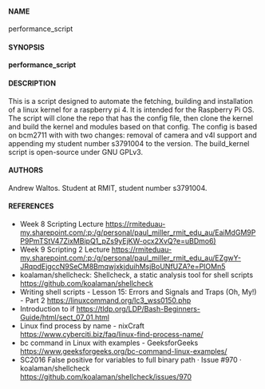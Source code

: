 #### NAME
performance_script

#### SYNOPSIS
**performance_script**

#### DESCRIPTION
This is a script designed to automate the fetching, building and installation of a linux kernel for a raspberry pi 4. It is intended for the Raspberry Pi OS. The script will clone the repo that has the config file, then clone the kernel and build the kernel and modules based on that config. The config is based on bcm2711 with with two changes: removal of camera and v4l support and appending my student number s3791004 to the version. The build_kernel script is open-source under GNU GPLv3.

#### AUTHORS
Andrew Waltos. Student at RMIT, student number s3791004.

#### REFERENCES
+ Week 8 Scripting Lecture <https://rmiteduau-my.sharepoint.com/:p:/g/personal/paul_miller_rmit_edu_au/EaiMdGM9PP9PmTStV47ZixMBipQ1_pZs9yEjKW-ocx2XvQ?e=uBDmo6)>
+ Week 9 Scripting 2 Lecture <https://rmiteduau-my.sharepoint.com/:p:/g/personal/paul_miller_rmit_edu_au/EZgwY-JRqpdEjgccN9SeCM8BmqwjxkjduihMsjBoUNfUZA?e=PIOMn5>
+ koalaman/shellcheck: Shellcheck, a static analysis tool for shell scripts <https://github.com/koalaman/shellcheck>
+ Writing shell scripts - Lesson 15: Errors and Signals and Traps (Oh, My!) - Part 2 <https://linuxcommand.org/lc3_wss0150.php>
+ Introduction to if <https://tldp.org/LDP/Bash-Beginners-Guide/html/sect_07_01.html>
+ Linux find process by name - nixCraft <https://www.cyberciti.biz/faq/linux-find-process-name/>
+ bc command in Linux with examples - GeeksforGeeks <https://www.geeksforgeeks.org/bc-command-linux-examples/>
+ SC2016 False positive for variables to full binary path · Issue #970 · koalaman/shellcheck <https://github.com/koalaman/shellcheck/issues/970>
